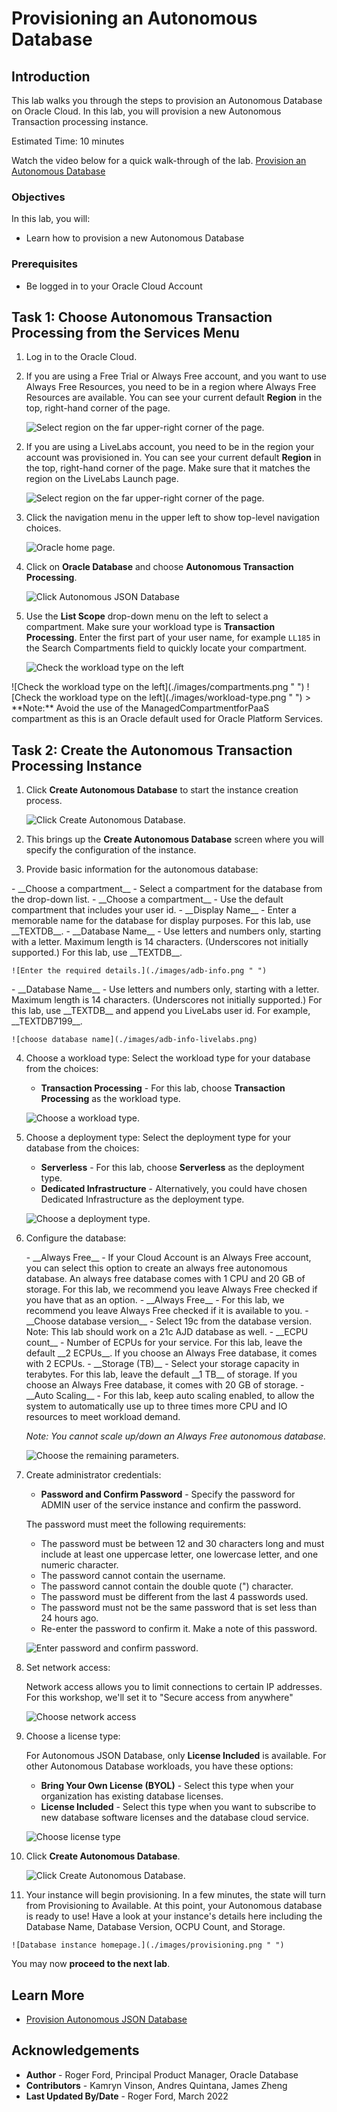 # Provisioning an Autonomous Database

## Introduction

This lab walks you through the steps to provision an Autonomous Database on Oracle Cloud. In this lab, you will provision a new Autonomous Transaction processing instance.

Estimated Time: 10 minutes

Watch the video below for a quick walk-through of the lab.
[Provision an Autonomous Database](videohub:1_6vuxgeyf)

### Objectives

In this lab, you will:

* Learn how to provision a new Autonomous Database

### Prerequisites

* Be logged in to your Oracle Cloud Account

## Task 1: Choose Autonomous Transaction Processing from the Services Menu

1. Log in to the Oracle Cloud.

<if type="freetier">

2. If you are using a Free Trial or Always Free account, and you want to use Always Free Resources, you need to be in a region where Always Free Resources are available. You can see your current default **Region** in the top, right-hand corner of the page.

    ![Select region on the far upper-right corner of the page.](./images/region.png " ")

</if>
<if type="livelabs">

2. If you are using a LiveLabs account, you need to be in the region your account was provisioned in. You can see your current default **Region** in the top, right-hand corner of the page. Make sure that it matches the region on the LiveLabs Launch page.

    ![Select region on the far upper-right corner of the page.](./images/region.png " ")

</if>

3. Click the navigation menu in the upper left to show top-level navigation choices.

    ![Oracle home page.](./images/navigation.png " ")

4. Click on **Oracle Database** and choose **Autonomous Transaction Processing**.

    ![Click Autonomous JSON Database](./images/atp.png " ")

5. Use the __List Scope__ drop-down menu on the left to select a compartment. Make sure your workload type is __Transaction Processing__. <if type="livelabs">Enter the first part of your user name, for example `LL185` in the Search Compartments field to quickly locate your compartment.

    ![Check the workload type on the left](images/livelabs-compartment.png " ")

</if>
<if type="freetier">
    ![Check the workload type on the left](./images/compartments.png " ")
</if>
    ![Check the workload type on the left](./images/workload-type.png " ")

<if type="freetier">
   > **Note:** Avoid the use of the ManagedCompartmentforPaaS compartment as this is an Oracle default used for Oracle Platform Services.
</if>

## Task 2: Create the Autonomous Transaction Processing Instance

1. Click **Create Autonomous Database** to start the instance creation process.

    ![Click Create Autonomous Database.](./images/create-adb.png " ")

2.  This brings up the __Create Autonomous Database__ screen where you will specify the configuration of the instance.

3. Provide basic information for the autonomous database:

<if type="freetier">
    - __Choose a compartment__ - Select a compartment for the database from the drop-down list.
</if>
<if type="livelabs">
    - __Choose a compartment__ - Use the default compartment that includes your user id.
</if>
    - __Display Name__ - Enter a memorable name for the database for display purposes. For this lab, use __TEXTDB__.
<if type="freetier">
    - __Database Name__ - Use letters and numbers only, starting with a letter. Maximum length is 14 characters. (Underscores not initially supported.) For this lab, use __TEXTDB__.

    ![Enter the required details.](./images/adb-info.png " ")
</if>
<if type="livelabs">
    - __Database Name__ - Use letters and numbers only, starting with a letter. Maximum length is 14 characters. (Underscores not initially supported.) For this lab, use __TEXTDB__ and append you LiveLabs user id. For example, __TEXTDB7199__.

    ![choose database name](./images/adb-info-livelabs.png)
</if>

4. Choose a workload type: Select the workload type for your database from the choices:

    - __Transaction Processing__ - For this lab, choose __Transaction Processing__ as the workload type.

    ![Choose a workload type.](./images/workload-type2.png " ")

5. Choose a deployment type: Select the deployment type for your database from the choices:

    - __Serverless__ - For this lab, choose __Serverless__ as the deployment type.
    - __Dedicated Infrastructure__ - Alternatively, you could have chosen Dedicated Infrastructure as the deployment type.

    ![Choose a deployment type.](./images/deployment-type.png " ")

6. Configure the database:

    <if type="freetier">
    - __Always Free__ - If your Cloud Account is an Always Free account, you can select this option to create an always free autonomous database. An always free database comes with 1 CPU and 20 GB of storage. For this lab, we recommend you leave Always Free checked if you have that as an option.
    </if>
    <if type="livelabs">
    - __Always Free__ - For this lab, we recommend you leave Always Free checked if it is available to you.
    </if>
    - __Choose database version__ - Select 19c from the database version. Note: This lab should work on a 21c AJD database as well.
    - __ECPU count__ - Number of ECPUs for your service. For this lab, leave the default __2 ECPUs__. If you choose an Always Free database, it comes with 2 ECPUs.
    - __Storage (TB)__ - Select your storage capacity in terabytes. For this lab, leave the default __1 TB__ of storage. If you choose an Always Free database, it comes with 20 GB of storage.
    - __Auto Scaling__ - For this lab, keep auto scaling enabled, to allow the system to automatically use up to three times more CPU and IO resources to meet workload demand.

    *Note: You cannot scale up/down an Always Free autonomous database.*

    ![Choose the remaining parameters.](./images/configuration.png " ")

7. Create administrator credentials:

    - __Password and Confirm Password__ - Specify the password for ADMIN user of the service instance and confirm the password.

    The password must meet the following requirements:
    - The password must be between 12 and 30 characters long and must include at least one uppercase letter, one lowercase letter, and one numeric character.
    - The password cannot contain the username.
    - The password cannot contain the double quote (") character.
    - The password must be different from the last 4 passwords used.
    - The password must not be the same password that is set less than 24 hours ago.
    - Re-enter the password to confirm it. Make a note of this password.
 
    ![Enter password and confirm password.](./images/administration.png " ")

8. Set network access:

    Network access allows you to limit connections to certain IP addresses. For this workshop, we'll set it to "Secure access from anywhere"

    ![Choose network access](./images/network-access.png " ")

9. Choose a license type:

    For Autonomous JSON Database, only __License Included__ is available. For other Autonomous Database workloads, you have these options:
    - __Bring Your Own License (BYOL)__ - Select this type when your organization has existing database licenses.
    - __License Included__ - Select this type when you want to subscribe to new database software licenses and the database cloud service.

    ![Choose license type](./images/license-type.png " ")

10. Click __Create Autonomous Database__.

    ![Click Create Autonomous Database.](./images/create-adb-final.png " ")

11.  Your instance will begin provisioning. In a few minutes, the state will turn from Provisioning to Available. At this point, your Autonomous database is ready to use! Have a look at your instance's details here including the Database Name, Database Version, OCPU Count, and Storage.

    ![Database instance homepage.](./images/provisioning.png " ")


You may now **proceed to the next lab**.

## Learn More

* [Provision Autonomous JSON Database](https://docs.oracle.com/en/cloud/paas/autonomous-json-database/ajdug/autonomous-provision.html#GUID-0B230036-0A05-4CA3-AF9D-97A255AE0C08)

## Acknowledgements

- **Author** - Roger Ford, Principal Product Manager, Oracle Database
- **Contributors** - Kamryn Vinson, Andres Quintana, James Zheng
- **Last Updated By/Date** - Roger Ford, March 2022
